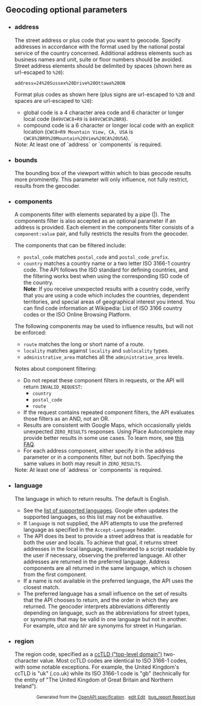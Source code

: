 <!--- This is a generated file, do not edit! -->
<!--- [START maps_http_parameters_geocode] -->


<h2 id="geocoding-optional-parameters">Geocoding optional parameters</h2>

-   <h3 class="parameter-name" id="address">address</h3>

    The street address or plus code that you want to geocode. Specify addresses in accordance with the format used by the national postal service of the country concerned. Additional address elements such as business names and unit, suite or floor numbers should be avoided. Street address elements should be delimited by spaces (shown here as url-escaped to `%20`):

    ```
    address=24%20Sussex%20Drive%20Ottawa%20ON
    ```

    Format plus codes as shown here (plus signs are url-escaped to `%2B` and spaces are url-escaped to `%20`):

    -   global code is a 4 character area code and 6 character or longer local code (`849VCWC8+R9` is `849VCWC8%2BR9`).
    -   compound code is a 6 character or longer local code with an explicit location (`CWC8+R9 Mountain View, CA, USA` is `CWC8%2BR9%20Mountain%20View%20CA%20USA`).

    <div class="note">Note: At least one of `address` or `components` is required.</div>

-   <h3 class="parameter-name" id="bounds">bounds</h3>

    The bounding box of the viewport within which to bias geocode results more prominently. This parameter will only influence, not fully restrict, results from the geocoder.

-   <h3 class="parameter-name" id="components">components</h3>

    A components filter with elements separated by a pipe (|). The components filter is also accepted as an optional parameter if an address is provided. Each element in the components filter consists of a `component:value` pair, and fully restricts the results from the geocoder.

    The components that can be filtered include:

    -   `postal_code` matches `postal_code` and `postal_code_prefix`.
    -   `country` matches a country name or a two letter ISO 3166-1 country code. The API follows the ISO standard for defining countries, and the filtering works best when using the corresponding ISO code of the country.
        <aside class="note"><strong>Note</strong>: If you receive unexpected results with a country code, verify that you are using a code which includes the countries, dependent territories, and special areas of geographical interest you intend. You can find code information at Wikipedia: List of ISO 3166 country codes or the ISO Online Browsing Platform.</aside>

    The following components may be used to influence results, but will not be enforced:

    -   `route` matches the long or short name of a route.
    -   `locality` matches against `locality` and `sublocality` types.
    -   `administrative_area` matches all the `administrative_area` levels.

    Notes about component filtering:

    -   Do not repeat these component filters in requests, or the API will return `INVALID_REQUEST`:
        -   `country`
        -   `postal_code`
        -   `route`
    -   If the request contains repeated component filters, the API evaluates those filters as an AND, not an OR.
    -   Results are consistent with Google Maps, which occasionally yields unexpected `ZERO_RESULTS` responses. Using Place Autocomplete may provide better results in some use cases. To learn more, see [this FAQ](https://developers..google.com/maps/documentation/geocoding/faq#trbl_component_filtering).
    -   For each address component, either specify it in the address parameter or in a components filter, but not both. Specifying the same values in both may result in `ZERO_RESULTS`.

    <div class="note">Note: At least one of `address` or `components` is required.</div>

-   <h3 class="parameter-name" id="language">language</h3>

    The language in which to return results. The default is English.

    -   See the [list of supported languages](https://developers.google.com/maps/faq#languagesupport). Google often updates the supported languages, so this list may not be exhaustive.
    -   If `language` is not supplied, the API attempts to use the preferred language as specified in the `Accept-Language` header.
    -   The API does its best to provide a street address that is readable for both the user and locals. To achieve that goal, it returns street addresses in the local language, transliterated to a script readable by the user if necessary, observing the preferred language. All other addresses are returned in the preferred language. Address components are all returned in the same language, which is chosen from the first component.
    -   If a name is not available in the preferred language, the API uses the closest match.
    -   The preferred language has a small influence on the set of results that the API chooses to return, and the order in which they are returned. The geocoder interprets abbreviations differently depending on language, such as the abbreviations for street types, or synonyms that may be valid in one language but not in another. For example, *utca* and *tér* are synonyms for street in Hungarian.

-   <h3 class="parameter-name" id="region">region</h3>

    The region code, specified as a [ccTLD ("top-level domain")](https://en.wikipedia.org/wiki/List_of_Internet_top-level_domains#Country_code_top-level_domains) two-character value. Most ccTLD codes are identical to ISO 3166-1 codes, with some notable exceptions. For example, the United Kingdom's ccTLD is "uk" (.co.uk) while its ISO 3166-1 code is "gb" (technically for the entity of "The United Kingdom of Great Britain and Northern Ireland").


<p style="text-align: right; font-size: smaller;">Generated from the <a class="gc-analytics-event" data-category="GMP" data-label="openapi-github" href="https://github.com/googlemaps/openapi-specification" title="Google Maps Platform OpenAPI Specification" class="external">OpenAPI specification</a>.
<a class="gc-analytics-event" data-category="GMP" data-label="openapi-github-maps-http-parameters-geocode" data-action="edit" style="margin-left: 5px;" href="https://github.com/googlemaps/openapi-specification/tree/main/specification/parameters" title="Edit on GitHub"><span class="material-icons">edit</span> Edit</a>
<a class="gc-analytics-event" data-category="GMP" data-label="openapi-github-maps-http-parameters-geocode" data-action="bug" style="margin-left: 5px;" href="https://github.com/googlemaps/openapi-specification/issues/new?assignees=&labels=type%3A+bug%2C+triage+me&template=bug_report.md&title=[parameters] Bug - /maps/api/geocode/json" title="File bug for parameters on GitHub"><span class="material-icons">bug_report</span> Report bug</a>
</p>

<!--- [END maps_http_parameters_geocode] -->